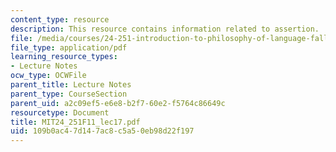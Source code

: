 ```yaml
---
content_type: resource
description: This resource contains information related to assertion.
file: /media/courses/24-251-introduction-to-philosophy-of-language-fall-2011/109b0ac47d147ac8c5a50eb98d22f197_MIT24_251F11_lec17.pdf
file_type: application/pdf
learning_resource_types:
- Lecture Notes
ocw_type: OCWFile
parent_title: Lecture Notes
parent_type: CourseSection
parent_uid: a2c09ef5-e6e8-b2f7-60e2-f5764c86649c
resourcetype: Document
title: MIT24_251F11_lec17.pdf
uid: 109b0ac4-7d14-7ac8-c5a5-0eb98d22f197
---
```

